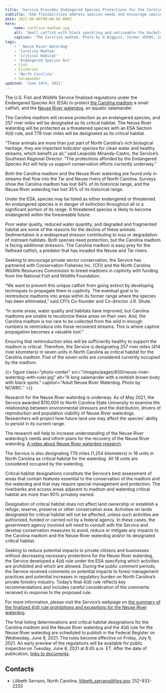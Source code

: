 ```yaml
---
title: 'Service Provides Endangered Species Protections for the Carolina Madtom and Neuse River Waterdog '
subtitle: 'ESA flexibilities address species needs and encourage species recovery'
date: 2021-06-08T00:00:00.000Z
hero:
    name: carolina-madtom.jpg
    alt: 'Small catfish with black speckling and noticeable the barbels ("whiskers") around the mouth.'
    caption: 'The Carolina madtom. Photo by D Biggins, former USFWS, 1992.'
tags:
    - ' Neuse River Waterdog'
    - 'Carolina Madtom'
    - 'Critical Habitat'
    - 'Endangered Species Act'
    - Fish
    - Fisheries
    - 'North Carolina'
    - Salamander
updated: 'June 24th, 2021'
---
```


The U.S. Fish and Wildlife Service finalized regulations under the Endangered Species Act (ESA) to protect [the Carolina madtom](/wildlife/fishes/carolina-madtom/) a small catfish, and the [Neuse River waterdog](/wildlife/amphibians/neuse-river-waterdog/), an aquatic salamander.

The Carolina madtom will receive protection as an endangered species, and 257 river miles will be designated as its critical habitat. The Neuse River waterdog will be protected as a threatened species with an ESA Section 4(d) rule, and 779 river miles will be designated as its critical habitat.

“These animals are more than just part of North Carolina’s rich biological heritage, they are important indicator species for clean water and healthy streams, which benefit us all,” said Leopoldo Miranda-Castro, the Service’s Southeast Regional Director. “The protections afforded by the Endangered Species Act will help us support conservation efforts currently underway.”

Both the Carolina madtom and the Neuse River waterdog are found only in streams that flow into the Tar and Neuse rivers of North Carolina. Surveys show the Carolina madtom has lost 64% of its historical range, and the Neuse River waterdog has lost 35% of its historical range.

Under the ESA, species may be listed as either endangered or threatened. An endangered species is in danger of extinction throughout all or a significant portion of its range. A threatened species is likely to become endangered within the foreseeable future.

Poor water quality, reduced water quantity, and degraded and fragmented habitat are some of the reasons for the decline of these animals. Sedimentation is a widespread stressor contributing to loss or degradation of instream habitats. Both species need protection, but the Carolina madtom is facing additional stressors. The Carolina madtom is easy prey for the flathead catfish, a predator that has invaded the Neuse and Tar rivers.

Seeking to encourage private sector conservation, the Service has partnered with Conservation Fisheries Inc. (CFI) and the North Carolina Wildlife Resources Commission to breed madtoms in captivity with funding from the National Fish and Wildlife Foundation.

“We want to prevent this unique catfish from going extinct by developing techniques to propagate them in captivity. The eventual goal is to reintroduce madtoms into areas within its former range where the species has been eliminated,” said CFI’s Co-founder and Co-director J.R. Shute.

“In some areas, water quality and habitats have improved, but Carolina madtoms are unable to recolonize these areas on their own. And, the Carolina madtom is too rare to be collected from the wild in enough numbers to reintroduce into these recovered streams. This is where captive propagation becomes a valuable tool.”

Ensuring that reintroduction sites will be sufficiently healthy to support the madtom is critical. Therefore, the Service is designating 257 river miles (414 river kilometers) in seven units in North Carolina as critical habitat for the Carolina madtom. Five of the seven units are considered currently occupied by the madtom.

{{< figure class="photo-center" src="/images/pages/650/neuse-river-waterdog-with-ruler.jpg" alt="A long salamander with a reddish brown body with black spots." caption="Adult Neuse River Waterdog. Photo by NCWRC." >}}

Research for the Neuse River waterdog is underway. As of May 2021, the Service awarded $110,000 to North Carolina State University to examine the relationship between environmental stressors and the distribution, drivers of reproduction and population viability of Neuse River waterdogs. Researchers will project how future land use may affect the species' ability to persist in its current range.

The research will help to increase understanding of the Neuse River waterdog’s needs and inform plans for the recovery of the Neuse River waterdog. [A video about Neuse River waterdog research](https://www.youtube.com/watch?v=zJcJrJJAvjk).

The Service is also designating 779 miles (1,254 kilometers) in 18 units in North Carolina as critical habitat for the waterdog. All 18 units are considered occupied by the waterdog.

Critical habitat designations constitute the Service’s best assessment of areas that contain features essential to the conservation of the madtom and the waterdog and that may require special management and protection.  The riverbanks and access areas adjacent to madtom and waterdog critical habitat are more than 90% privately owned.

Designation of critical habitat does not affect land ownership or establish a refuge, reserve, preserve or other conservation area. Activities on lands designated for critical habitat will not be affected, unless such activities are authorized, funded or carried out by a federal agency. In these cases, the government agency involved will need to consult with the Service and develop conservation measures to avoid, reduce or mitigate any impacts to the Carolina madtom and the Neuse River waterdog and/or its designated critical habitat.

Seeking to reduce potential impacts to private citizens and businesses without decreasing necessary protections for the Neuse River waterdog, the Service developed a 4(d) rule under the ESA specifying which activities are prohibited and which are allowed. During the public comment periods, the Service received comments on potential impacts to forest management practices and potential increases in regulatory burden on North Carolina’s private forestry industry. Today’s final 4(d) rule reflects key recommendations and includes careful consideration of the comments received in response to the proposed rule.

For more information, please visit the Service’s webpage on [the summary of the finalized 4(d) rule prohibitions and exceptions for the Neuse River waterdog](/news/summary-of-the-neuse-river-waterdog-final-4(d)-rule-prohibitions-and-exceptions).

The final listing determinations and critical habitat designations for the Carolina madtom and the Neuse River waterdog and the 4(d) rule for the Neuse River waterdog are scheduled to publish in the Federal Register on Wednesday, June 9, 2021. The rules become effective on Friday, July 9, 2021. An early preview of the regulations will be available for public inspection on Tuesday, June 8, 2021 at 8:45 a.m. ET. After the date of publication, [links to documents](https://www.govinfo.gov/app/collection/FR/).

## Contacts

- Lilibeth Serrano, North Carolina, [lilibeth_serrano@fws.gov](mailto:lilibeth_serrano@fws.gov) 252-933-2255

